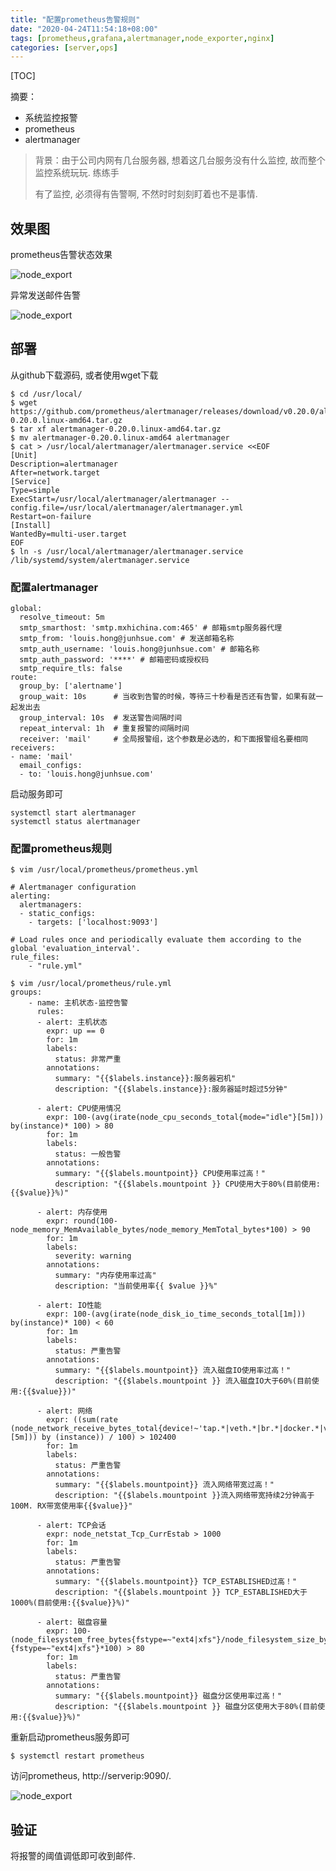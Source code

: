 ```yaml
---
title: "配置prometheus告警规则"
date: "2020-04-24T11:54:18+08:00"
tags: [prometheus,grafana,alertmanager,node_exporter,nginx]
categories: [server,ops]
---
```


[TOC]

摘要：

- 系统监控报警
- prometheus
- alertmanager

> 背景：由于公司内网有几台服务器, 想着这几台服务没有什么监控, 故而整个监控系统玩玩. 练练手
>
> 有了监控, 必须得有告警啊, 不然时时刻刻盯着也不是事情. 

## 效果图

prometheus告警状态效果

![node_export](https://code.aliyun.com/louisehong/images/raw/master/prometheus/alert_20200410092213.jpg)

异常发送邮件告警

![node_export](https://code.aliyun.com/louisehong/images/raw/master/prometheus/mail_20200410092240.jpg)

## 部署

从github下载源码, 或者使用wget下载

```
$ cd /usr/local/
$ wget https://github.com/prometheus/alertmanager/releases/download/v0.20.0/alertmanager-0.20.0.linux-amd64.tar.gz
$ tar xf alertmanager-0.20.0.linux-amd64.tar.gz
$ mv alertmanager-0.20.0.linux-amd64 alertmanager
$ cat > /usr/local/alertmanager/alertmanager.service <<EOF
[Unit]
Description=alertmanager
After=network.target
[Service]
Type=simple
ExecStart=/usr/local/alertmanager/alertmanager --config.file=/usr/local/alertmanager/alertmanager.yml
Restart=on-failure
[Install]
WantedBy=multi-user.target
EOF
$ ln -s /usr/local/alertmanager/alertmanager.service /lib/systemd/system/alertmanager.service
```

### 配置alertmanager

```
global:
  resolve_timeout: 5m
  smtp_smarthost: 'smtp.mxhichina.com:465' # 邮箱smtp服务器代理
  smtp_from: 'louis.hong@junhsue.com' # 发送邮箱名称
  smtp_auth_username: 'louis.hong@junhsue.com' # 邮箱名称
  smtp_auth_password: '****' # 邮箱密码或授权码
  smtp_require_tls: false
route:
  group_by: ['alertname']
  group_wait: 10s      # 当收到告警的时候，等待三十秒看是否还有告警，如果有就一起发出去
  group_interval: 10s  # 发送警告间隔时间
  repeat_interval: 1h  # 重复报警的间隔时间
  receiver: 'mail'     # 全局报警组，这个参数是必选的，和下面报警组名要相同
receivers:
- name: 'mail'
  email_configs:
  - to: 'louis.hong@junhsue.com'
```

启动服务即可

```
systemctl start alertmanager
systemctl status alertmanager
```

### 配置prometheus规则

```
$ vim /usr/local/prometheus/prometheus.yml

# Alertmanager configuration
alerting:
  alertmanagers:
  - static_configs:
    - targets: ['localhost:9093']

# Load rules once and periodically evaluate them according to the global 'evaluation_interval'.
rule_files:
    - "rule.yml"

$ vim /usr/local/prometheus/rule.yml
groups:
    - name: 主机状态-监控告警
      rules:
      - alert: 主机状态
        expr: up == 0
        for: 1m
        labels:
          status: 非常严重
        annotations:
          summary: "{{$labels.instance}}:服务器宕机"
          description: "{{$labels.instance}}:服务器延时超过5分钟"
      
      - alert: CPU使用情况
        expr: 100-(avg(irate(node_cpu_seconds_total{mode="idle"}[5m])) by(instance)* 100) > 80
        for: 1m
        labels:
          status: 一般告警
        annotations:
          summary: "{{$labels.mountpoint}} CPU使用率过高！"
          description: "{{$labels.mountpoint }} CPU使用大于80%(目前使用:{{$value}}%)"
  
      - alert: 内存使用
        expr: round(100- node_memory_MemAvailable_bytes/node_memory_MemTotal_bytes*100) > 90
        for: 1m
        labels:
          severity: warning
        annotations:
          summary: "内存使用率过高"
          description: "当前使用率{{ $value }}%"

      - alert: IO性能
        expr: 100-(avg(irate(node_disk_io_time_seconds_total[1m])) by(instance)* 100) < 60
        for: 1m
        labels:
          status: 严重告警
        annotations:
          summary: "{{$labels.mountpoint}} 流入磁盘IO使用率过高！"
          description: "{{$labels.mountpoint }} 流入磁盘IO大于60%(目前使用:{{$value}})"
 
      - alert: 网络
        expr: ((sum(rate (node_network_receive_bytes_total{device!~'tap.*|veth.*|br.*|docker.*|virbr*|lo*'}[5m])) by (instance)) / 100) > 102400
        for: 1m
        labels:
          status: 严重告警
        annotations:
          summary: "{{$labels.mountpoint}} 流入网络带宽过高！"
          description: "{{$labels.mountpoint }}流入网络带宽持续2分钟高于100M. RX带宽使用率{{$value}}"
      
      - alert: TCP会话
        expr: node_netstat_Tcp_CurrEstab > 1000
        for: 1m
        labels:
          status: 严重告警
        annotations:
          summary: "{{$labels.mountpoint}} TCP_ESTABLISHED过高！"
          description: "{{$labels.mountpoint }} TCP_ESTABLISHED大于1000%(目前使用:{{$value}}%)"
 
      - alert: 磁盘容量
        expr: 100-(node_filesystem_free_bytes{fstype=~"ext4|xfs"}/node_filesystem_size_bytes {fstype=~"ext4|xfs"}*100) > 80
        for: 1m
        labels:
          status: 严重告警
        annotations:
          summary: "{{$labels.mountpoint}} 磁盘分区使用率过高！"
          description: "{{$labels.mountpoint }} 磁盘分区使用大于80%(目前使用:{{$value}}%)"
```

重新启动prometheus服务即可

```
$ systemctl restart prometheus
```

访问prometheus, http://serverip:9090/.

![node_export](https://code.aliyun.com/louisehong/images/raw/master/prometheus/alert_20200410092213.jpg)

## 验证

将报警的阈值调低即可收到邮件.